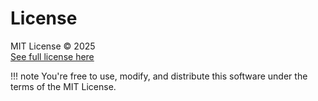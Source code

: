 # License

MIT License © 2025  
[See full license here](https://github.com/nayandas69/Social-Media-Downloader/blob/main/LICENSE)

!!! note
    You're free to use, modify, and distribute this software under the terms of the MIT License.
